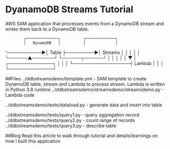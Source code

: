 # DyanamoDB Streams Tutorial

AWS SAM application that processes events from a DynamoDB stream and writes them back to a DynamoDB table.

            ┌──────────────┐          ┌─────────────┐
            │   DynamoDB   │          │             │
'───────────►│    Table     ├─────────►│    Streams  │
            │              │          │             │
            └──────▲───────┘          └──────┬──────┘
                   │                         │
                   │                         │
                   │                         ▼
                   │                  ┌──────────────┐
                   │                  │              │
                   └──────────────────┤    Lambda    │
                                      │              │
                                      └──────────────┘

##Files
../ddbstreamsdemo/template.yml - SAM template to create DynamoDB table, stream and Lambda to process stream. Lambda is written in Python 3.8 runtime
../ddbstreamsdemo/streamsdemo/streamsdemo.py - Lambda code

../ddbstreamsdemo/tests/dataload.py - generate data and insert into table

../ddbstreamsdemo/tests/query1.py - query aggregation record
../ddbstreamsdemo/tests/query2.py - count range of records
../ddbstreamsdemo/tests/query3.py - describe table

##Blog
Read this article to walk through tutorial and details/learnings on how I built this application

